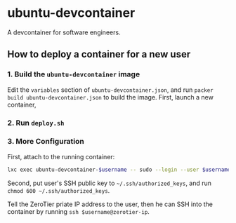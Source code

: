 # ubuntu-devcontainer

A devcontainer for software engineers.

## How to deploy a container for a new user

### 1. Build the `ubuntu-devcontainer` image

Edit the `variables` section of `ubuntu-devcontainer.json`, and run `packer build ubuntu-devcontainer.json` to build the image.
First, launch a new container,

### 2. Run `deploy.sh`

### 3. More Configuration

First, attach to the running container:

```bash
lxc exec ubuntu-devcontainer-$username -- sudo --login --user $username
```

Second, put user's SSH public key to `~/.ssh/authorized_keys`, and run `chmod 600 ~/.ssh/authorized_keys`.

Tell the ZeroTier priate IP address to the user, then he can SSH into the container by running `ssh $username@zerotier-ip`.
